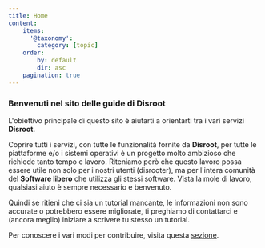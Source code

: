 ```yaml
---
title: Home
content:
    items:
      '@taxonomy':
        category: [topic]
    order:
        by: default
        dir: asc
    pagination: true
---
```


### Benvenuti nel sito delle guide di Disroot

L'obiettivo principale di questo sito è aiutarti a orientarti tra i vari servizi **Disroot**.

Coprire tutti i servizi, con tutte le funzionalità fornite da **Disroot**, per tutte le piattaforme e/o i sistemi operativi è un progetto molto ambizioso che richiede tanto tempo e lavoro. 
Riteniamo però che questo lavoro possa essere utile non solo per i nostri utenti (disrooter), ma per l'intera comunità del **Software libero** che utilizza gli stessi software.
Vista la mole di lavoro, qualsiasi aiuto è sempre necessario e benvenuto. <br>

Quindi se ritieni che ci sia un tutorial mancante, le informazioni non sono accurate o potrebbero essere migliorate, ti preghiamo di contattarci e (ancora meglio) iniziare a scrivere tu stesso un tutorial. <br>

Per conoscere i vari modi per contribuire, visita questa [sezione](/contribute).
